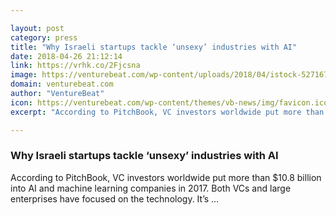 ```yaml
---

layout: post
category: press
title: "Why Israeli startups tackle ‘unsexy’ industries with AI"
date: 2018-04-26 21:12:14
link: https://vrhk.co/2Fjcsna
image: https://venturebeat.com/wp-content/uploads/2018/04/istock-527167695.jpg?fit=3572%2C2114&strip=all
domain: venturebeat.com
author: "VentureBeat"
icon: https://venturebeat.com/wp-content/themes/vb-news/img/favicon.ico
excerpt: "According to PitchBook, VC investors worldwide put more than $10.8 billion into AI and machine learning companies in 2017. Both VCs and large enterprises have focused on the technology. It’s …"

---
```


### Why Israeli startups tackle ‘unsexy’ industries with AI

According to PitchBook, VC investors worldwide put more than $10.8 billion into AI and machine learning companies in 2017. Both VCs and large enterprises have focused on the technology. It’s …